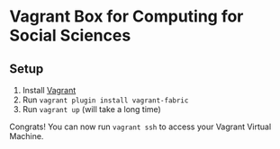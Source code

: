 # Vagrant Box for Computing for Social Sciences

## Setup

1. Install [Vagrant]()
2. Run `vagrant plugin install vagrant-fabric`
3. Run `vagrant up` (will take a long time)

Congrats! You can now run `vagrant ssh` to access your Vagrant Virtual Machine.  
